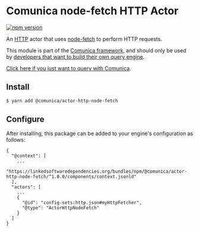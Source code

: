 # Comunica node-fetch HTTP Actor

[![npm version](https://badge.fury.io/js/%40comunica%2Factor-http-node-fetch.svg)](https://www.npmjs.com/package/@comunica/actor-http-node-fetch)

An [HTTP](https://github.com/comunica/comunica/tree/master/packages/bus-http) actor that
uses [node-fetch](https://www.npmjs.com/package/node-fetch) to perform HTTP requests.

This module is part of the [Comunica framework](https://github.com/comunica/comunica),
and should only be used by [developers that want to build their own query engine](https://comunica.dev/docs/modify/).

[Click here if you just want to query with Comunica](https://comunica.dev/docs/query/).

## Install

```bash
$ yarn add @comunica/actor-http-node-fetch
```

## Configure

After installing, this package can be added to your engine's configuration as follows:
```text
{
  "@context": [
    ...
    "https://linkedsoftwaredependencies.org/bundles/npm/@comunica/actor-http-node-fetch/^1.0.0/components/context.jsonld"  
  ],
  "actors": [
    ...
    {
      "@id": "config-sets:http.json#myHttpFetcher",
      "@type": "ActorHttpNodeFetch"
    }
  ]
}
```
